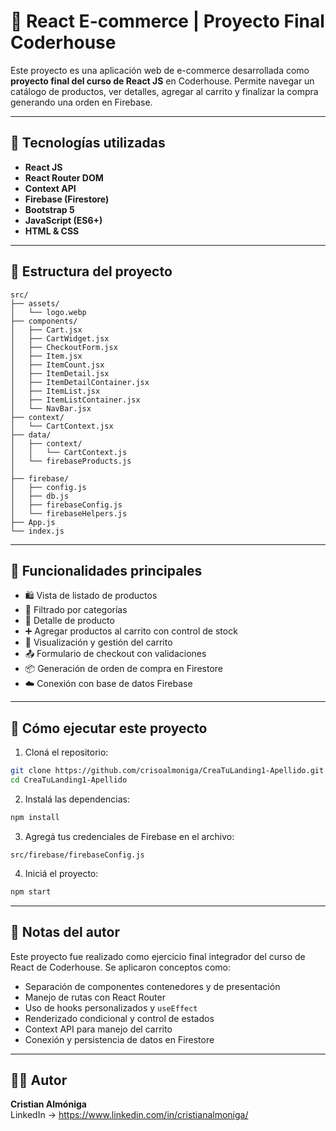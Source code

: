 # 🛒 React E-commerce | Proyecto Final Coderhouse

Este proyecto es una aplicación web de e-commerce desarrollada como **proyecto final del curso de React JS** en Coderhouse. Permite navegar un catálogo de productos, ver detalles, agregar al carrito y finalizar la compra generando una orden en Firebase.

---

## 🚀 Tecnologías utilizadas

- **React JS**
- **React Router DOM**
- **Context API**
- **Firebase (Firestore)**
- **Bootstrap 5**
- **JavaScript (ES6+)**
- **HTML & CSS**

---

## 📁 Estructura del proyecto

```
src/
├── assets/
│   └── logo.webp
├── components/
│   ├── Cart.jsx
│   ├── CartWidget.jsx
│   ├── CheckoutForm.jsx
│   ├── Item.jsx
│   ├── ItemCount.jsx
│   ├── ItemDetail.jsx
│   ├── ItemDetailContainer.jsx
│   ├── ItemList.jsx
│   ├── ItemListContainer.jsx
│   └── NavBar.jsx
├── context/
│   └── CartContext.jsx
├── data/
│   ├── context/
│   │   └── CartContext.js
│   └── firebaseProducts.js
│   
├── firebase/
│   ├── config.js
│   ├── db.js
│   ├── firebaseConfig.js
│   └── firebaseHelpers.js
├── App.js
└── index.js
```

---

## 🔄 Funcionalidades principales

- 🛍️ Vista de listado de productos
- 📂 Filtrado por categorías
- 🔎 Detalle de producto
- ➕ Agregar productos al carrito con control de stock
- 🧺 Visualización y gestión del carrito
- 📤 Formulario de checkout con validaciones
- 📦 Generación de orden de compra en Firestore
- ☁️ Conexión con base de datos Firebase

---

## 🔧 Cómo ejecutar este proyecto

1. Cloná el repositorio:

```bash
git clone https://github.com/crisoalmoniga/CreaTuLanding1-Apellido.git
cd CreaTuLanding1-Apellido
```

2. Instalá las dependencias:

```bash
npm install
```

3. Agregá tus credenciales de Firebase en el archivo:

```
src/firebase/firebaseConfig.js
```

4. Iniciá el proyecto:

```bash
npm start
```

---

## 📝 Notas del autor

Este proyecto fue realizado como ejercicio final integrador del curso de React de Coderhouse. Se aplicaron conceptos como:

- Separación de componentes contenedores y de presentación
- Manejo de rutas con React Router
- Uso de hooks personalizados y `useEffect`
- Renderizado condicional y control de estados
- Context API para manejo del carrito
- Conexión y persistencia de datos en Firestore

---

## 👨‍💻 Autor

**Cristian Almóniga**  
LinkedIn -> https://www.linkedin.com/in/cristianalmoniga/